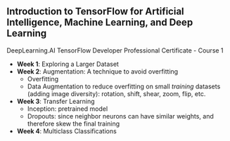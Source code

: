 ## Introduction to TensorFlow for Artificial Intelligence, Machine Learning, and Deep Learning
DeepLearning.AI TensorFlow Developer Professional Certificate - Course 1
- **Week 1**: Exploring a Larger Dataset
- **Week 2**: Augmentation: A technique to avoid overfitting
  - Overfitting
  - Data Augmentation to reduce overfitting on small *training* datasets (adding image diversity): rotation, shift, shear, zoom, flip, etc.
- **Week 3**: Transfer Learning
  - Inception: pretrained model
  - Dropouts: since neighbor neurons can have similar weights, and therefore skew the final training
- **Week 4**: Multiclass Classifications
